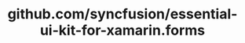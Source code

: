---
layout: post
title: github.com/syncfusion/essential-ui-kit-for-xamarin.forms
categories: link
tags: [انگلیسی, گیت‌هاب, برنامه‌نویسی]
---